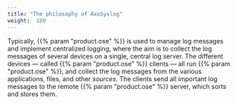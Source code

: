```yaml
---
title: "The philosophy of AxoSyslog"
weight:  100
---
```

<!-- DISCLAIMER: This file is based on the syslog-ng Open Source Edition documentation https://github.com/balabit/syslog-ng-ose-guides/commit/2f4a52ee61d1ea9ad27cb4f3168b95408fddfdf2 and is used under the terms of The syslog-ng Open Source Edition Documentation License. The file has been modified by Axoflow. -->

Typically, {{% param "product.ose" %}} is used to manage log messages and implement centralized logging, where the aim is to collect the log messages of several devices on a single, central log server. The different devices — called {{% param "product.ose" %}} clients — all run {{% param "product.ose" %}}, and collect the log messages from the various applications, files, and other *sources*. The clients send all important log messages to the remote {{% param "product.ose" %}} server, which sorts and stores them.
